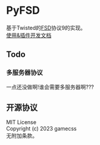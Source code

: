 # PyFSD
基于Twisted的[FSD](https://github.com/kuroneko/fsd)协议9的实现。  
[使用&插件开发文档](https://gamecss.github.io/pyfsd)

## Todo
### 多服务器协议
一点还没做啊!谁会需要多服务器啊???

## 开源协议
MIT License  
Copyright (c) 2023 gamecss  
无附加条款。
